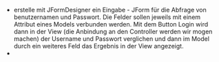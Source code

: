 - erstelle mit JFormDesigner ein Eingabe - JForm für die Abfrage von benutzernamen und Passwort. Die Felder sollen jeweils mit einem Attribut eines Models verbunden werden. Mit dem Button Login wird dann in der View (die Anbindung an den Controller werden wir mogen machen) der Username und Passwort verglichen und dann im Model durch ein weiteres Feld das Ergebnis in der View angezeigt. 
-